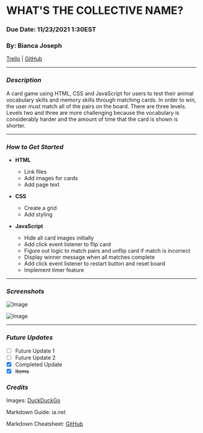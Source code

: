 # **WHAT'S THE COLLECTIVE NAME?**

### **Due Date: 11/23/2021 1:30EST**

### **By: Bianca Joseph**

[Trello](https://trello.com/b/1p1CNl4J/match-pairs-game) | [GitHub](https://github.com/biancajoseph101)

---

### **_Description_**

A card game using HTML, CSS and JavaScript for users to test their animal vocabulary skills and memory skills through matching cards. In order to win, the user must match all of the pairs on the board. There are three levels. Levels two and three are more challenging because the vocabulary is considerably harder and the amount of time that the card is shown is shorter.

---

### **_How to Get Started_**

- **HTML**

  - Link files
  - Add images for cards
  - Add page text

- **CSS**

  - Create a grid
  - Add styling

- **JavaScript**
  - Hide all card images initially
  - Add click event listener to flip card
  - Figure out logic to match pairs and unflip card if match is incorrect
  - Display winner message when all matches complete
  - Add click event listener to restart button and reset board
  - Implement timer feature

---

### **_Screenshots_**

![Image](link)

![Image](link)

---

### **_Future Updates_**

- [ ] Future Update 1
- [ ] Future Update 2
- [x] Completed Update
- [x] ~~Items~~

### **_Credits_**

Images: [DuckDuckGo](www.duckduckgo.com)

Markdown Guide: ia.net

Markdown Cheatsheet: [GitHub](www.github.com)
